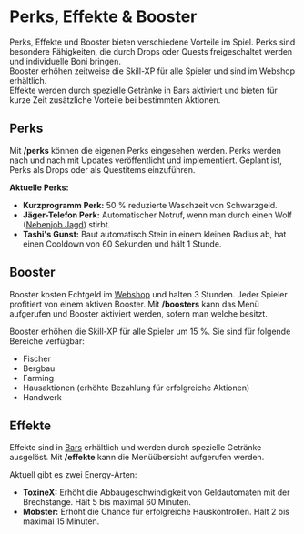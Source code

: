 # Perks, Effekte & Booster

Perks, Effekte und Booster bieten verschiedene Vorteile im Spiel. Perks sind besondere Fähigkeiten, die durch Drops oder Quests freigeschaltet werden und individuelle Boni bringen.  
Booster erhöhen zeitweise die Skill-XP für alle Spieler und sind im Webshop erhältlich.  
Effekte werden durch spezielle Getränke in Bars aktiviert und bieten für kurze Zeit zusätzliche Vorteile bei bestimmten Aktionen.

## Perks

Mit **/perks** können die eigenen Perks eingesehen werden. Perks werden nach und nach mit Updates veröffentlicht und implementiert. Geplant ist, Perks als Drops oder als Questitems einzuführen.

**Aktuelle Perks:**
- **Kurzprogramm Perk:** 50 % reduzierte Waschzeit von Schwarzgeld.
- **Jäger-Telefon Perk:** Automatischer Notruf, wenn man durch einen Wolf ([Nebenjob Jagd](../../pages/nebenjobs/jagd.md)) stirbt.
- **Tashi's Gunst:** Baut automatisch Stein in einem kleinen Radius ab, hat einen Cooldown von 60 Sekunden und hält 1 Stunde.

## Booster

Booster kosten Echtgeld im [Webshop](https://germanrpeu.tebex.io) und halten 3 Stunden. Jeder Spieler profitiert von einem aktiven Booster. Mit **/boosters** kann das Menü aufgerufen und Booster aktiviert werden, sofern man welche besitzt.

Booster erhöhen die Skill-XP für alle Spieler um 15 %. Sie sind für folgende Bereiche verfügbar:
- Fischer
- Bergbau
- Farming
- Hausaktionen (erhöhte Bezahlung für erfolgreiche Aktionen)
- Handwerk

## Effekte

Effekte sind in [Bars](../../pages/biz/bar.md) erhältlich und werden durch spezielle Getränke ausgelöst. Mit **/effekte** kann die Menüübersicht aufgerufen werden.

Aktuell gibt es zwei Energy-Arten:
- **ToxineX:** Erhöht die Abbaugeschwindigkeit von Geldautomaten mit der Brechstange. Hält 5 bis maximal 60 Minuten.
- **Mobster:** Erhöht die Chance für erfolgreiche Hauskontrollen. Hält 2 bis maximal 15 Minuten.
